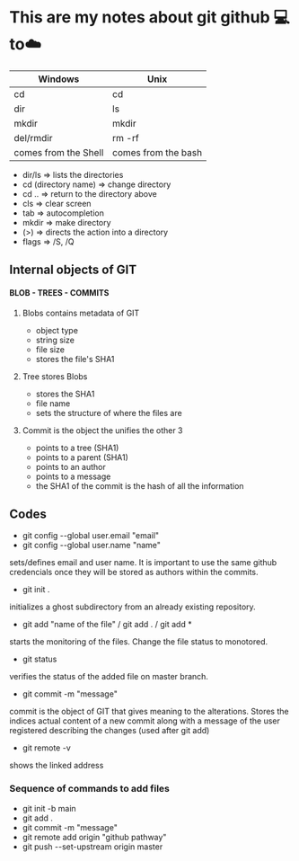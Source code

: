 # This are my notes about git github :computer: to:cloud:



| Windows              | Unix                |
| -------------------- | ------------------- |
| cd                   | cd                  |
| dir                  | ls                  |
| mkdir                | mkdir               |
| del/rmdir            | rm -rf              |
| comes from the Shell | comes from the bash |

* dir/ls => lists the directories
* cd (directory name) => change directory
* cd .. => return to the directory above
* cls => clear screen
* tab => autocompletion
* mkdir => make directory
* (>) => directs the action into a directory
* flags => /S, /Q



## Internal objects of GIT

#### BLOB - TREES - COMMITS

1. Blobs contains metadata  of GIT
   * object type
   * string size
   * file size
   * stores the file's SHA1

2. Tree stores Blobs
   * stores the SHA1
   * file name
   * sets the structure of where the files are
3. Commit is the object the unifies the other 3
   * points to a tree (SHA1)
   * points to a parent (SHA1)
   * points to an author
   * points to a message
   * the SHA1 of the commit is the hash of all the information

## Codes

* git config --global user.email "email"
* git config --global user.name "name"

sets/defines email and user name. It is important to use the same github credencials once they will be stored as authors within the commits.



*  git init .

initializes a ghost subdirectory from an already existing repository.



* git add "name of the file" / git add . / git add *

starts the monitoring of the files. Change the file status to monotored.



* git status

verifies the status of the added file on master branch.



* git commit -m "message"

commit is the object of GIT that gives meaning to the alterations. Stores the indices actual content of a new commit along with a message of the user registered describing the changes (used after git add)

* git remote -v

shows the linked address



### Sequence of commands to add files 

* git init -b main
* git add .
* git commit -m "message"
* git remote add origin "github pathway"
* git push --set-upstream origin master



